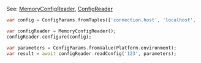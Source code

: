 
See: [MemoryConfigReader](../../../toolkit_api/dart/components/config/memory_config_reader/), [ConfigReader](../../../toolkit_api/dart/components/config/config_reader/)

```dart
var config = ConfigParams.fromTuples(['connection.host', 'localhost', 'connection.port', '8080']);

var configReader = MemoryConfigReader();
configReader.configure(config);

var parameters = ConfigParams.fromValue(Platform.environment);
var result = await configReader.readConfig('123', parameters);

```

